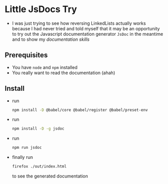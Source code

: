 # Little JsDocs Try

* I was just trying to see how reversing LinkedLists actually works because I had never tried and told myself that it may be an opportunity to try out the Javascript documentation generator ```JsDoc``` in the meantime and to show my *documentation skills*

## Prerequisites

* You have ```node``` and ```npm``` installed
* You really want to read the documentation (ahah)

## Install

* run 
    ```bash 
    npm install -D @babel/core @babel/register @babel/preset-env 
    ```

* run 
    ```bash 
    npm install -D -g jsdoc 
    ```
* run 
    ```bash 
    npm run jsdoc 
    ```

* finally run 
    ```bash 
    firefox ./out/index.html
    ```
    to see the generated documentation

